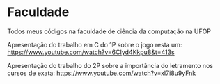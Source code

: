 # Faculdade
Todos meus códigos na faculdade de ciência da computação na UFOP

Apresentação do trabalho em C do 1P sobre o jogo resta um: https://www.youtube.com/watch?v=6CIyd4Kkpu8&t=413s

Apresentação do trabalho do 2P sobre a importância do letramento nos cursos de exata: https://www.youtube.com/watch?v=xI7i8u9yFnk

